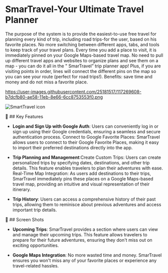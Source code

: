 # SmarTravel-Your Ultimate Travel Planner
The purpose of the system is to provide the easiest-to-use free travel for planning every kind of
trip, including road trips-for the user, based on his favorite places. No more switching between
different apps, tabs, and tools to keep track of your travel plans. Every time you add a place to
visit, it is immediately pinned on your Google Maps-based travel map. No need to pull up
different travel apps and websites to organize plans and see them on a map - you can do it all in
the " SmarTravel” trip planner app! Plus, if you are visiting points in order, lines will connect the
different pins on the map so you can see your route (perfect for road trips!). Benefits: save time
and money and do not miss a favorite place.

https://user-images.githubusercontent.com/25181517/117269608-b7dcfb80-ae58-11eb-8e66-6cc8753553f0.png

![SmartTravel icon](https://github.com/vladi4560/SmarTravel-Client/assets/64600121/9a07b8ca-36ff-4918-9571-0d4d82dd964a)

:space_invader: ## Key Features
- **Login and Sign Up with Google Auth**: Users can conveniently log in or sign up using their Google credentials, ensuring a seamless and secure authentication process. Connect to Google Favorite Places: SmarTravel allows users to connect to their Google Favorite Places, making it easy to import their preferred destinations directly into the app.
- **Trip Planning and Management**:Create Custom Trips: Users can create personalized trips by specifying dates, destinations, and other trip details. This feature enables travelers to plan their adventures with ease.
Real-Time Map Integration: As users add destinations to their trips, SmarTravel immediately pins these places on a Google Maps-based travel map, providing an intuitive and visual representation of their itinerary.

- **Trip History**: Users can access a comprehensive history of their past trips, allowing them to reminisce about previous adventures and access important trip details.

:iphone: ## Screen Shots
- **Upcoming Trips**: SmarTravel provides a section where users can view and manage their upcoming trips. This feature allows travelers to prepare for their future adventures, ensuring they don't miss out on exciting opportunities.

- **Google Maps Integration**: No more wasted time and money. SmarTravel ensures you won't miss any of your favorite places or experience any travel-related hassles.


